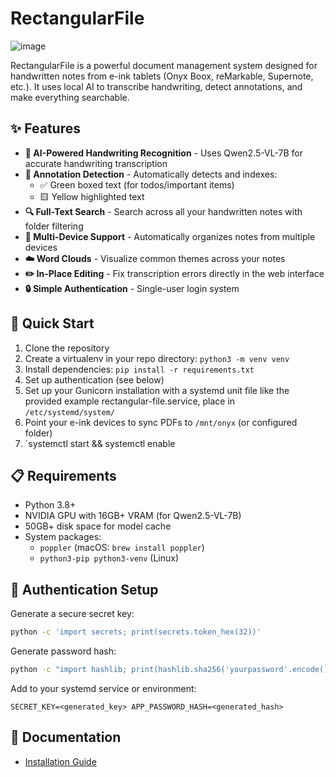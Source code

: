 # RectangularFile

![image](https://github.com/user-attachments/assets/c168eea6-1992-473e-9427-39dbf52b12c9)

RectangularFile is a powerful document management system designed for handwritten notes from e-ink tablets (Onyx Boox, reMarkable, Supernote, etc.). It uses local AI to transcribe handwriting, detect annotations, and make everything searchable.

## ✨ Features

- **🤖 AI-Powered Handwriting Recognition** - Uses Qwen2.5-VL-7B for accurate handwriting transcription
- **📝 Annotation Detection** - Automatically detects and indexes:
  - ✅ Green boxed text (for todos/important items)
  - 🟨 Yellow highlighted text
- **🔍 Full-Text Search** - Search across all your handwritten notes with folder filtering
- **📁 Multi-Device Support** - Automatically organizes notes from multiple devices
- **☁️ Word Clouds** - Visualize common themes across your notes
- **✏️ In-Place Editing** - Fix transcription errors directly in the web interface
- **🔒 Simple Authentication** - Single-user login system

## 🚀 Quick Start

1. Clone the repository
2. Create a virtualenv in your repo directory: `python3 -m venv venv`
2. Install dependencies: `pip install -r requirements.txt`
3. Set up authentication (see below)
4. Set up your Gunicorn installation with a systemd unit file like the provided example rectangular-file.service, place in `/etc/systemd/system/`
5. Point your e-ink devices to sync PDFs to `/mnt/onyx` (or configured folder)
6. `systemctl start && systemctl enable 

## 📋 Requirements

- Python 3.8+
- NVIDIA GPU with 16GB+ VRAM (for Qwen2.5-VL-7B)
- 50GB+ disk space for model cache
- System packages:
  - `poppler` (macOS: `brew install poppler`)
  - `python3-pip python3-venv` (Linux)

## 🔐 Authentication Setup

Generate a secure secret key:
```bash
python -c 'import secrets; print(secrets.token_hex(32))'
```

Generate password hash:
```bash
python -c "import hashlib; print(hashlib.sha256('yourpassword'.encode()).hexdigest())"
```

Add to your systemd service or environment:

`SECRET_KEY=<generated_key> APP_PASSWORD_HASH=<generated_hash>`


## 📖 Documentation

- [Installation Guide](docs/installation.md)